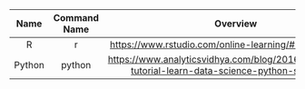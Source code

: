 | Name | Command Name | Overview | Further Reading
| :--: |:------------:|:--------:|:--------------:
| R     | r | https://www.rstudio.com/online-learning/#r-programming |
| Python | python | https://www.analyticsvidhya.com/blog/2016/01/complete-tutorial-learn-data-science-python-scratch-2/ |
